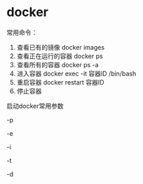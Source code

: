 # docker

常用命令：

1. 查看已有的镜像 docker images
2. 查看正在运行的容器 docker ps
3. 查看所有的容器 docker ps -a
4. 进入容器 docker exec -it 容器ID /bin/bash
5. 重启容器 docker restart 容器ID
6. 停止容器



启动docker常用参数

-p

-e

-i

-t

-d

